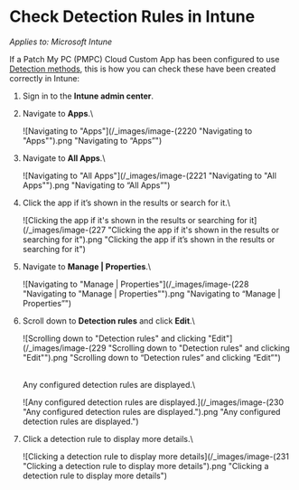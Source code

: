 # Check Detection Rules in Intune

_Applies to: Microsoft Intune_

If a Patch My PC (PMPC) Cloud Custom App has been configured to use [Detection methods](../../custom-apps/create-a-custom-app/#configure-native-detection-rules), this is how you can check these have been created correctly in Intune:

1. Sign in to the **Intune admin center**.
2.  Navigate to **Apps**.\


    ![Navigating to "Apps"](/_images/image-(2220 "Navigating to \"Apps\"").png "Navigating to “Apps”")


3.  Navigate to **All Apps**.\


    ![Navigating to "All Apps"](/_images/image-(2221 "Navigating to \"All Apps\"").png "Navigating to “All Apps”")


4.  Click the app if it’s shown in the results or search for it.\


    ![Clicking the app if it's shown in the results or searching for it](/_images/image-(227 "Clicking the app if it's shown in the results or searching for it").png "Clicking the app if it’s shown in the results or searching for it")


5.  Navigate to **Manage | Properties**.\


    ![Navigating to "Manage | Properties"](/_images/image-(228 "Navigating to \"Manage | Properties\"").png "Navigating to “Manage | Properties”")


6.  Scroll down to **Detection rules** and click **Edit**.\


    ![Scrolling down to "Detection rules" and clicking "Edit"](/_images/image-(229 "Scrolling down to \"Detection rules\" and clicking \"Edit\"").png "Scrolling down to “Detection rules” and clicking “Edit”")

    \
    Any configured detection rules are displayed.\


    ![Any configured detection rules are displayed.](/_images/image-(230 "Any configured detection rules are displayed.").png "Any configured detection rules are displayed.")


7.  Click a detection rule to display more details.\


    ![Clicking a detection rule to display more details](/_images/image-(231 "Clicking a detection rule to display more details").png "Clicking a detection rule to display more details")